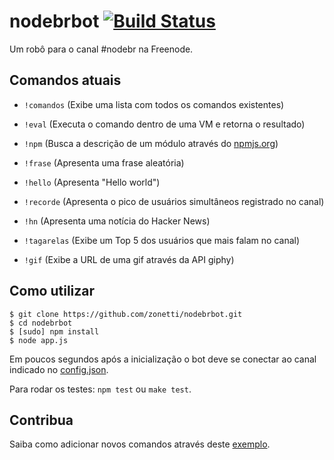 # nodebrbot [![Build Status](https://secure.travis-ci.org/nodebr/nodebrbot.png?branch=0.0.3)](http://travis-ci.org/nodebr/nodebrbot)

Um robô para o canal #nodebr na Freenode.

## Comandos atuais

* `!comandos` (Exibe uma lista com todos os comandos existentes)

* `!eval` (Executa o comando dentro de uma VM e retorna o resultado)

* `!npm` (Busca a descrição de um módulo através do [npmjs.org][npm])

* `!frase` (Apresenta uma frase aleatória)

* `!hello` (Apresenta "Hello world")

* `!recorde` (Apresenta o pico de usuários simultâneos registrado no canal)

* `!hn` (Apresenta uma notícia do Hacker News)

* `!tagarelas` (Exibe um Top 5 dos usuários que mais falam no canal)

*  `!gif` (Exibe a URL de uma gif através da API giphy)

## Como utilizar

    $ git clone https://github.com/zonetti/nodebrbot.git
    $ cd nodebrbot
    $ [sudo] npm install
    $ node app.js

Em poucos segundos após a inicialização o bot deve se conectar ao canal indicado no [config.json][config].

Para rodar os testes: `npm test` ou `make test`.

## Contribua

Saiba como adicionar novos comandos através deste [exemplo][exemplo].

[exemplo]: https://github.com/nodebr/nodebrbot/blob/master/src/commands/hello.js
[config]: https://github.com/nodebr/nodebrbot/blob/master/config.json
[npm]: https://npmjs.org/
